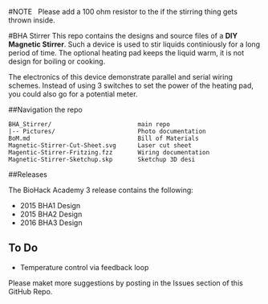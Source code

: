 #NOTE  
Please add a 100 ohm resistor to the if the stirring thing gets thrown inside.   

#BHA Stirrer
This repo contains the designs and source files of a **DIY Magnetic Stirrer**. Such a device is used to stir liquids continiously for a long period of time. The optional heating pad keeps the liquid warm, it is not design for boiling or cooking.

The electronics of this device demonstrate parallel and serial wiring schemes. Instead of using 3 switches to set the power of the heating pad, you could also go for a potential meter.

##Navigation the repo

 	BHA_Stirrer/						main repo
 	|-- Pictures/						Photo documentation
 	BoM.md								Bill of Materials
 	Magnetic-Stirrer-Cut-Sheet.svg		Laser cut sheet
 	Magentic-Stirrer-Fritzing.fzz		Wiring documentation
 	Magnetic-Stirrer-Sketchup.skp		Sketchup 3D desi
 	

##Releases

The BioHack Academy 3 release contains the following:

* 2015 BHA1 Design
* 2015 BHA2 Design
* 2016 BHA3 Design

## To Do

* Temperature control via feedback loop

Please maket more suggestions by posting in the Issues section of this GitHub Repo.
